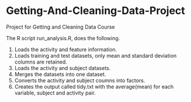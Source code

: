 # Getting-And-Cleaning-Data-Project
Project for Getting and Cleaning Data Course

The R script run_analysis.R, does the following.

1. Loads the activity and feature information.
2. Loads training and test datasets, only mean and standard deviation columns are retained.
3. Loads the activity and subject datasets.
4. Merges the datasets into one dataset.
5. Converts the activity and subject coumns into factors.
6. Creates the output called tidy.txt with the average(mean) for each variable, subject and activity pair.
